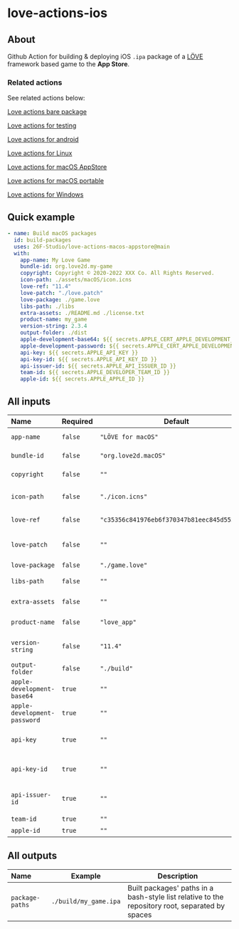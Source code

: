 # love-actions-ios

## About

Github Action for building & deploying iOS `.ipa` package of a [LÖVE](https://love2d.org/) framework based game to the **App Store**.

### Related actions

See related actions below:

[Love actions bare package](https://github.com/marketplace/actions/love-actions-bare-package)

[Love actions for testing](https://github.com/marketplace/actions/love-actions-for-testing)

[Love actions for android](https://github.com/marketplace/actions/love-actions-for-android)

[Love actions for Linux](https://github.com/marketplace/actions/love-actions-for-linux)

[Love actions for macOS AppStore](https://github.com/marketplace/actions/love-actions-for-macos-appstore)

[Love actions for macOS portable](https://github.com/marketplace/actions/love-actions-for-macos-portable)

[Love actions for Windows](https://github.com/marketplace/actions/love-actions-for-windows)

## Quick example

```yaml
- name: Build macOS packages
  id: build-packages
  uses: 26F-Studio/love-actions-macos-appstore@main
  with:
    app-name: My Love Game
    bundle-id: org.love2d.my-game
    copyright: Copyright © 2020-2022 XXX Co. All Rights Reserved.
    icon-path: ./assets/macOS/icon.icns
    love-ref: "11.4"
    love-patch: "./love.patch"
    love-package: ./game.love
    libs-path: ./libs
    extra-assets: ./README.md ./license.txt
    product-name: my_game
    version-string: 2.3.4
    output-folder: ./dist
    apple-development-base64: ${{ secrets.APPLE_CERT_APPLE_DEVELOPMENT_BASE64 }}
    apple-development-password: ${{ secrets.APPLE_CERT_APPLE_DEVELOPMENT_PWD }}
    api-key: ${{ secrets.APPLE_API_KEY }}
    api-key-id: ${{ secrets.APPLE_API_KEY_ID }}
    api-issuer-id: ${{ secrets.APPLE_API_ISSUER_ID }}
    team-id: ${{ secrets.APPLE_DEVELOPER_TEAM_ID }}
    apple-id: ${{ secrets.APPLE_APPLE_ID }}
```

## All inputs

| Name                         | Required | Default              | Description                                                                                                |
| :--------------------------- | -------- | -------------------- | ---------------------------------------------------------------------------------------------------------- |
| `app-name`                   | `false`  | `"LÖVE for macOS"`   | App display name. Used in `platform/xcode/ios/love-ios.plist`                                              |
| `bundle-id`                  | `false`  | `"org.love2d.macOS"` | App bundle id. Used in `platform/xcode/love.xcodeproj/project.pbxproj`                                     |
| `copyright`                  | `false`  | `""`                 | App copyright info. Used in `platform/xcode/ios/love-ios.plist`                                            |
| `icon-path`                  | `false`  | `"./icon.icns"`      | `.icns` format icon's path. Used in `platform/xcode/Images.xcassets/OS X AppIcon.appiconset`               |
| `love-ref`                   | `false`  | `"c35356c841976eb6f370347b81eec845d5520338"` | LÖVE git ref. Could be commit hash, tags or branch name                            |
| `love-patch`                 | `false`  | `""`                 | Git patch file path for the LÖVE repo. The patch must start from `love-ref`. You can use `git diff -p <tag1> <tag2>` to get the patch file |
| `love-package`               | `false`  | `"./game.love"`      | `.love` game package file path                                                                             |
| `libs-path`                  | `false`  | `""`                 | Path to the *static* libraries folder. Would copy all contents to `platform/xcode/` excluding top folder   |
| `extra-assets`               | `false`  | `""`                 | List of folder & file paths to be added to `platform/xcode/`. Separated by spaces                          |
| `product-name`               | `false`  | `"love_app"`         | Base name of the package. Used to rename products                                                          |
| `version-string`             | `false`  | `"11.4"`             | App version string no more than 3 numbers. Used in `platform/xcode/love.xcodeproj/project.pbxproj`         |
| `output-folder`              | `false`  | `"./build"`          | Built packages output folder                                                                               |
| `apple-development-base64`   | `true`   | `""`                 | Apple Development certificate base64 content. Used to sign the app                                         |
| `apple-development-password` | `true`   | `""`                 | Apple Development certificate password. Used to sign the app                                               |
| `api-key`                    | `true`   | `""`                 | App Store Connect API key content. Used to automaticly update profiles, app IDs and certificates           |
| `api-key-id`                 | `true`   | `""`                 | App Store Connect API key ID. Used to automaticly update profiles, app IDs and certificates                |
| `api-issuer-id`              | `true`   | `""`                 | App Store Connect API issuer ID. Used to automaticly update profiles, app IDs and certificates             |
| `team-id`                    | `true`   | `""`                 | Developer team id. Used to sign the app                                                                    |
| `apple-id`                   | `true`   | `""`                 | App Apple ID. Used to upload the package                                                                   |

## All outputs

| Name            | Example               | Description                                                                                     |
| :-------------- | --------------------- | ----------------------------------------------------------------------------------------------- |
| `package-paths` | `./build/my_game.ipa` | Built packages' paths in a bash-style list relative to the repository root, separated by spaces |
